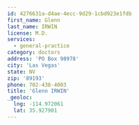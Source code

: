 ```yaml
---
id: 4276631a-d4ae-4ecc-9d29-1cbd923e1fdb
first_name: Glenn
last_name: IRWIN
license: M.D.
services:
  - general-practice
category: doctors
address: 'PO Box 98978'
city: 'Las Vegas'
state: NV
zip: '89193'
phone: 702-438-4003
title: 'Glenn IRWIN'
_geoloc:
  lng: -114.972061
  lat: 35.927901
---
```

